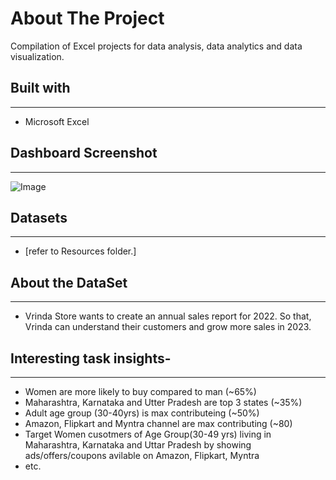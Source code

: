 # About The Project
Compilation of Excel projects for data analysis, data analytics and data visualization.

## Built with
---
+ Microsoft Excel

## Dashboard Screenshot
---

![Image](https://github.com/user-attachments/assets/12b773bf-58c9-42db-bffe-4a939580550b)


## Datasets
---
+ [refer to Resources folder.]

## About the DataSet
---
+ Vrinda Store wants to create an annual sales report for 2022. So that, Vrinda can understand their customers and grow more sales in 2023.


## Interesting task insights-
---

+  Women are more likely to buy compared to man (~65%)
+  Maharashtra, Karnataka and Utter Pradesh are top 3 states (~35%)
+  Adult age group (30-40yrs) is max contributeing (~50%)
+  Amazon, Flipkart and Myntra channel are max contributing (~80)
+  Target Women cusotmers of Age Group(30-49 yrs) living in Maharashtra, Karnataka and Uttar 
    Pradesh by showing ads/offers/coupons avilable on Amazon, Flipkart, Myntra 
+   etc.
